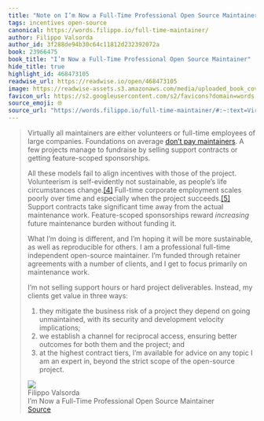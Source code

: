 ```yaml
---
title: "Note on I’m Now a Full-Time Professional Open Source Maintainer via Filippo Valsorda"
tags: incentives open-source
canonical: https://words.filippo.io/full-time-maintainer/
author: Filippo Valsorda
author_id: 3f288de94b30c64c11812d232392072a
book: 23966475
book_title: "I’m Now a Full-Time Professional Open Source Maintainer"
hide_title: true
highlight_id: 468473105
readwise_url: https://readwise.io/open/468473105
image: https://readwise-assets.s3.amazonaws.com/media/uploaded_book_covers/profile_265723/titleandlogos--1-.png
favicon_url: https://s2.googleusercontent.com/s2/favicons?domain=words.filippo.io
source_emoji: 🌐
source_url: "https://words.filippo.io/full-time-maintainer/#:~:text=Virtually%20all%20maintainers,the%20open-source%20project."
---
```


> Virtually all maintainers are either volunteers or full-time employees of large companies. Foundations on average [don’t pay maintainers](https://twitter.com/fux0r/status/1470034538923503621). A few projects manage to fundraise by selling support contracts or getting feature-scoped sponsorships.
> 
> All these models fail to align incentives with those of the project. Volunteerism is self-evidently not sustainable, as people’s life circumstances change.[[4]](https://words.filippo.io/full-time-maintainer/#fn4) Full-time corporate employment scales poorly over time and especially when the project succeeds.[[5]](https://words.filippo.io/full-time-maintainer/#fn5) Support contracts take significant time away from the actual maintenance work. Feature-scoped sponsorships reward *increasing* future maintenance burden without funding it.
> 
> What I’m doing is different, and I’m hoping it will be more sustainable, as well as reproducible for others. I am a professional full-time independent open-source maintainer. I’m funded through retainer agreements with a number of clients, and I get to focus primarily on maintenance work.
> 
> I’m not selling support hours or hard project deliverables. Instead, my clients get value in three ways:
> 
> 1.  they mitigate the business risk of a project they depend on going unmaintained, with its security and development velocity implications;
> 2.  we establish a channel for reciprocal access, ensuring better outcomes for both them and the project; and
> 3.  at the highest contract tiers, I’m available for advice on any topic I am an expert in, beyond the strict scope of the open-source project.
> <div class="quoteback-footer"><div class="quoteback-avatar"><img class="mini-favicon" src="https://s2.googleusercontent.com/s2/favicons?domain=words.filippo.io"></div><div class="quoteback-metadata"><div class="metadata-inner"><span style="display:none">FROM:</span><div aria-label="Filippo Valsorda" class="quoteback-author"> Filippo Valsorda</div><div aria-label="I’m Now a Full-Time Professional Open Source Maintainer" class="quoteback-title"> I’m Now a Full-Time Professional Open Source Maintainer</div></div></div><div class="quoteback-backlink"><a target="_blank" aria-label="go to the full text of this quotation" rel="noopener" href="https://words.filippo.io/full-time-maintainer/#:~:text=Virtually%20all%20maintainers,the%20open-source%20project." class="quoteback-arrow"> Source</a></div></div>
